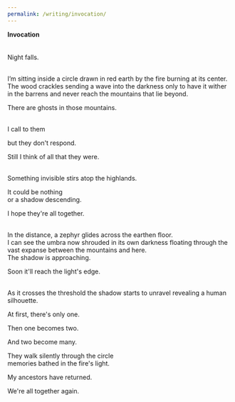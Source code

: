```yaml
---
permalink: /writing/invocation/
---
```

**Invocation**  
<br/><br/>
Night falls.  

<br/>
I’m sitting inside a circle  
drawn in red earth  
by the fire burning at its center.  

<br/>
The wood crackles  
sending a wave into the darkness  
only to have it wither in the barrens  
and never reach the mountains that lie beyond.  
  
There are ghosts in those mountains.  

<br/>
I call to them  
  
but they don't respond.  
  
Still I think of all that they were.  

<br/>
Something invisible stirs atop the highlands.  
  
It could be nothing  
or a shadow descending.  
  
I hope they're all together.  

<br/>
In the distance, a zephyr glides across the earthen floor.  

<br/>
I can see the umbra now  
shrouded in its own darkness  
floating through the vast expanse between the mountains and here.  

<br/>
The shadow is approaching.  
  
Soon it'll reach the light's edge.  

<br/>
As it crosses the threshold  
the shadow starts to unravel  
revealing a human silhouette.  
  
At first, there's only one.  
  
Then one becomes two.  
  
And two become many.  
  
They walk silently through the circle  
memories bathed in the fire's light.  
  
My ancestors have returned.  
  
We're all together again.  